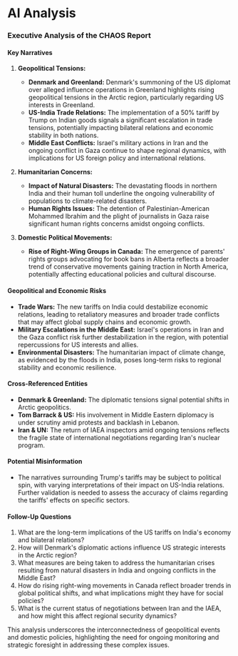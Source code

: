 # AI Analysis

### Executive Analysis of the CHAOS Report

#### Key Narratives
1. **Geopolitical Tensions:**
   - **Denmark and Greenland:** Denmark's summoning of the US diplomat over alleged influence operations in Greenland highlights rising geopolitical tensions in the Arctic region, particularly regarding US interests in Greenland.
   - **US-India Trade Relations:** The implementation of a 50% tariff by Trump on Indian goods signals a significant escalation in trade tensions, potentially impacting bilateral relations and economic stability in both nations.
   - **Middle East Conflicts:** Israel's military actions in Iran and the ongoing conflict in Gaza continue to shape regional dynamics, with implications for US foreign policy and international relations.

2. **Humanitarian Concerns:**
   - **Impact of Natural Disasters:** The devastating floods in northern India and their human toll underline the ongoing vulnerability of populations to climate-related disasters.
   - **Human Rights Issues:** The detention of Palestinian-American Mohammed Ibrahim and the plight of journalists in Gaza raise significant human rights concerns amidst ongoing conflicts.

3. **Domestic Political Movements:**
   - **Rise of Right-Wing Groups in Canada:** The emergence of parents' rights groups advocating for book bans in Alberta reflects a broader trend of conservative movements gaining traction in North America, potentially affecting educational policies and cultural discourse.

#### Geopolitical and Economic Risks
- **Trade Wars:** The new tariffs on India could destabilize economic relations, leading to retaliatory measures and broader trade conflicts that may affect global supply chains and economic growth.
- **Military Escalations in the Middle East:** Israel's operations in Iran and the Gaza conflict risk further destabilization in the region, with potential repercussions for US interests and allies.
- **Environmental Disasters:** The humanitarian impact of climate change, as evidenced by the floods in India, poses long-term risks to regional stability and economic resilience.

#### Cross-Referenced Entities
- **Denmark & Greenland:** The diplomatic tensions signal potential shifts in Arctic geopolitics.
- **Tom Barrack & US:** His involvement in Middle Eastern diplomacy is under scrutiny amid protests and backlash in Lebanon.
- **Iran & UN:** The return of IAEA inspectors amid ongoing tensions reflects the fragile state of international negotiations regarding Iran's nuclear program.

#### Potential Misinformation
- The narratives surrounding Trump's tariffs may be subject to political spin, with varying interpretations of their impact on US-India relations. Further validation is needed to assess the accuracy of claims regarding the tariffs' effects on specific sectors.

#### Follow-Up Questions
1. What are the long-term implications of the US tariffs on India's economy and bilateral relations?
2. How will Denmark's diplomatic actions influence US strategic interests in the Arctic region?
3. What measures are being taken to address the humanitarian crises resulting from natural disasters in India and ongoing conflicts in the Middle East?
4. How do rising right-wing movements in Canada reflect broader trends in global political shifts, and what implications might they have for social policies?
5. What is the current status of negotiations between Iran and the IAEA, and how might this affect regional security dynamics?

This analysis underscores the interconnectedness of geopolitical events and domestic policies, highlighting the need for ongoing monitoring and strategic foresight in addressing these complex issues.
